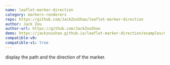 ```yaml
---
name: leaflet-marker-direction
category: markers-renderers
repo: https://github.com/JackZouShao/leaflet-marker-direction
author: Jack Zou
author-url: https://github.com/JackZouShao
demo: https://jackzoushao.github.io/leaflet-marker-direction/examples/marker-direction.html
compatible-v0:
compatible-v1: true
---
```


display the path and the direction of the marker.
